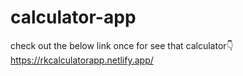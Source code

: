 # calculator-app
check out the below link once for see that calculator👇
https://rkcalculatorapp.netlify.app/
